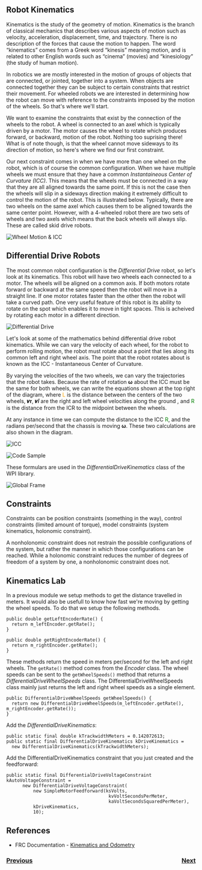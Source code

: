## <a name="top"></a>Robot Kinematics

Kinematics is the study of the geometry of motion. Kinematics is the branch of classical mechanics that describes various aspects of motion such as velocity, acceleration, displacement, time, and trajectory.  There is no description of the forces that cause the motion to happen. The word “kinematics” comes from a Greek word “kinesis” meaning motion, and is related to other English words such as “cinema” (movies) and “kinesiology” (the study of human motion).

In robotics we are mostly interested in the motion of groups of objects that are connected, or jointed, together into a system.  When objects are connected together they can be subject to certain constraints that restrict their movement.  For wheeled robots we are interested in determining how the robot can move with reference to the constraints imposed by the motion of the wheels. So that's where we'll start.

We want to examine the constraints that exist by the connection of the wheels to the robot.  A wheel is connected to an axel which is typically driven by a motor.  The motor causes the wheel to rotate which produces forward, or backward, motion of the robot.  Nothing too suprising there!  What is of note though, is that the wheel cannot move sideways to its direction of motion, so here's where we find our first constraint. 

Our next constraint comes in when we have more than one wheel on the robot, which is of course the common configuration.  When we have multiple wheels we must ensure that they have a common <i>Instantaineous Center of Curvature (ICC)</i>.  This means that the wheels must be connected in a way that they are all aligned towards the same point.  If this is not the case then the wheels will slip in a sideways direction making it extremely difficult to control the motion of the robot.  This is illustrated below.  Typically, there are two wheels on the same axel which causes them to be aligned towards the same center point.  However, with a 4-wheeled robot there are two sets of wheels and two axels which means that the back wheels will always slip.  These are called skid drive robots.

![Wheel Motion & ICC](../../images/FRCKinematics&Odometry/FRCKinematics&Odometry.001.jpeg)

## Differential Drive Robots

The most common robot configuration is the <i>Differential Drive</i> robot, so let's look at its kinematics.  This robot will have two wheels each connected to a motor.  The wheels will be aligned on a common axis.  If both motors rotate forward or backward at the same speed then the robot will move in a straight line.  If one motor rotates faster than the other then the robot will take a curved path. One very useful feature of this robot is its ability to rotate on the spot which enables it to move in tight spaces.  This is acheived by rotating each motor in a different direction.

![Differential Drive](../../images/FRCKinematics&Odometry/FRCKinematics&Odometry.002.jpeg)

Let's look at some of the mathematics behind differential drive robot kinematics.  While we can vary the velocity of each wheel, for the robot to perform rolling motion, the robot must rotate about a point that lies along its common left and right wheel axis. The point that the robot rotates about is known as the ICC - Instantaneous Center of Curvature.

By varying the velocities of the two wheels, we can vary the trajectories that the robot takes. Because the rate of rotation **ω** about the ICC must be the same for both wheels, we can write the equations shown at the top right of the diagram, where <span style="color:orange"><bold>L</bold></span> is the distance between the centers of the two wheels, **𝒗r**, **𝒗𝑙** are the right and left wheel velocities along the ground , and <span style="color:green"><bold>R</bold></span> is the distance from the ICR to the midpoint between the wheels.

At any instance in time we can compute the distance to the ICC <span style="color:green"><bold>R</bold></span>, and the radians per/second that the chassis is moving **ω**.  These two calculations are also shown in the diagram.

![ICC](../../images/FRCKinematics&Odometry/FRCKinematics&Odometry.003.jpeg)


![Code Sample](../../images/FRCKinematics&Odometry/FRCKinematics&Odometry.006.jpeg)

These formulars are used in the <i>DifferentialDriveKinematics</i> class of the WPI library.

![Global Frame](../../images/FRCKinematics&Odometry/FRCKinematics&Odometry.007.jpeg)

## Constraints
Constraints can be position constraints (something in the way), control constraints (limited amount of torque), model constraints (system kinematics, holonomic constraint).

A nonholonomic constraint does not restrain the possible configurations of the system, but rather the manner in which those configurations can be reached. While a holonomic constraint reduces the number of degrees of freedom of a system by one, a nonholonomic constraint does not.

## <a name="lab"></a>Kinematics Lab
In a previous module we setup methods to get the distance travelled in meters.  It would also be usefull to know how fast we're moving by getting the wheel speeds.  To do that we setup the following methods.

    public double getLeftEncoderRate() {
      return m_leftEncoder.getRate();
    }

    public double getRightEncoderRate() {
      return m_rightEncoder.getRate();
    }

These methods return the speed in meters per/second for the left and right wheels.  The `getRate()` method comes from the *Encoder* class.  The wheel speeds can be sent to the `getWheelSpeeds()` method that returns a *DifferentialDriveWheelSpeeds* class.  The DifferentialDriveWheelSpeeds class mainly just returns the left and right wheel speeds as a single element.

    public DifferentialDriveWheelSpeeds getWheelSpeeds() {
      return new DifferentialDriveWheelSpeeds(m_leftEncoder.getRate(), m_rightEncoder.getRate());
    }

Add the *DifferentialDriveKinematics*:

    public static final double kTrackwidthMeters = 0.142072613;
    public static final DifferentialDriveKinematics kDriveKinematics =
      new DifferentialDriveKinematics(kTrackwidthMeters);

Add the DifferentialDriveKinematics constraint that you just created and the feedforward:

    public static final DifferentialDriveVoltageConstraint kAutoVoltageConstraint =
          new DifferentialDriveVoltageConstraint(
              new SimpleMotorFeedforward(ksVolts, 
                                          kvVoltSecondsPerMeter, 
                                          kaVoltSecondsSquaredPerMeter),
              kDriveKinematics,
              10);

## References

- FRC Documentation - [Kinematics and Odometry](https://docs.wpilib.org/en/latest/docs/software/kinematics-and-odometry/index.html)

<h3><span style="float:left">
<a href="dynamicsIndex">Previous</a></span>
<span style="float:right">
<a href="geometry">Next</a></span></h3>